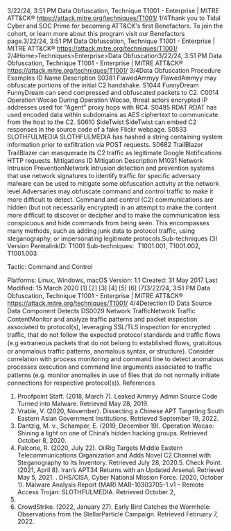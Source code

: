 3/22/24, 3:51 PM Data Obfuscation, Technique T1001 - Enterprise | MITRE ATT&CK®
https://attack.mitre.org/techniques/T1001/ 1/4Thank you to Tidal Cyber and SOC Prime for becoming ATT&CK's ﬁrst Benefactors. To join the cohort, or learn more about this program visit our
Benefactors page.3/22/24, 3:51 PM Data Obfuscation, Technique T1001 - Enterprise | MITRE ATT&CK®
https://attack.mitre.org/techniques/T1001/ 2/4Home>Techniques>Enterprise>Data Obfuscation3/22/24, 3:51 PM Data Obfuscation, Technique T1001 - Enterprise | MITRE ATT&CK®
https://attack.mitre.org/techniques/T1001/ 3/4Data Obfuscation
Procedure Examples
ID Name Description
S0381 FlawedAmmyy FlawedAmmyy may obfuscate portions of the initial C2 handshake.
S1044 FunnyDream FunnyDream can send compressed and obfuscated packets to C2.
C0014 Operation Wocao During Operation Wocao, threat actors encrypted IP addresses used for "Agent" proxy hops with RC4.
S0495 RDAT RDAT has used encoded data within subdomains as AES ciphertext to communicate from the host to the
C2.
S0610 SideTwist SideTwist can embed C2 responses in the source code of a fake Flickr webpage.
S0533 SLOTHFULMEDIA SLOTHFULMEDIA has hashed a string containing system information prior to exﬁltration via POST
requests.
S0682 TrailBlazer TrailBlazer can masquerade its C2 traﬃc as legitimate Google Notiﬁcations HTTP requests.
Mitigations
ID Mitigation Description
M1031 Network Intrusion
PreventionNetwork intrusion detection and prevention systems that use network signatures to identify traﬃc for
speciﬁc adversary malware can be used to mitigate some obfuscation activity at the network level.Adversaries may obfuscate command and control traﬃc to make it more diﬃcult to detect. Command and control (C2) communications are
hidden (but not necessarily encrypted) in an attempt to make the content more diﬃcult to discover or decipher and to make the
communication less conspicuous and hide commands from being seen. This encompasses many methods, such as adding junk data to
protocol traﬃc, using steganography, or impersonating legitimate protocols.Sub-techniques (3)
Version PermalinkID: T1001
Sub-techniques:  T1001.001, T1001.002, T1001.003

Tactic: Command and Control

Platforms: Linux, Windows, macOS
Version: 1.1
Created: 31 May 2017
Last Modiﬁed: 15 March 2020
[1]
[2]
[3]
[4]
[5]
[6]
[7]3/22/24, 3:51 PM Data Obfuscation, Technique T1001 - Enterprise | MITRE ATT&CK®
https://attack.mitre.org/techniques/T1001/ 4/4Detection
ID Data Source Data Component Detects
DS0029 Network TraﬃcNetwork Traﬃc
ContentMonitor and analyze traﬃc patterns and packet inspection associated to protocol(s),
leveraging SSL/TLS inspection for encrypted traﬃc, that do not follow the expected
protocol standards and traﬃc ﬂows (e.g extraneous packets that do not belong to
established ﬂows, gratuitous or anomalous traﬃc patterns, anomalous syntax, or
structure). Consider correlation with process monitoring and command line to detect
anomalous processes execution and command line arguments associated to traﬃc
patterns (e.g. monitor anomalies in use of ﬁles that do not normally initiate connections
for respective protocol(s)).
References
1. Proofpoint Staff. (2018, March 7). Leaked Ammyy Admin
Source Code Turned into Malware. Retrieved May 28, 2019.
2. Vrabie, V. (2020, November). Dissecting a Chinese APT
Targeting South Eastern Asian Government Institutions.
Retrieved September 19, 2022.
3. Dantzig, M. v., Schamper, E. (2019, December 19). Operation
Wocao: Shining a light on one of China’s hidden hacking
groups. Retrieved October 8, 2020.
4. Falcone, R. (2020, July 22). OilRig Targets Middle Eastern
Telecommunications Organization and Adds Novel C2
Channel with Steganography to Its Inventory. Retrieved July
28, 2020.5. Check Point. (2021, April 8). Iran’s APT34 Returns with an
Updated Arsenal. Retrieved May 5, 2021.
. DHS/CISA, Cyber National Mission Force. (2020, October 1).
Malware Analysis Report (MAR) MAR-10303705-1.v1 –
Remote Access Trojan: SLOTHFULMEDIA. Retrieved October 2,
2020.
7. CrowdStrike. (2022, January 27). Early Bird Catches the
Wormhole: Observations from the StellarParticle Campaign.
Retrieved February 7, 2022.